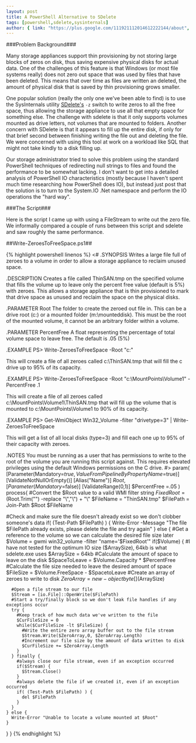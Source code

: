 ```yaml
---
layout: post
title: A PowerShell Alternative to SDelete
tags: [powershell,sdelete,sysinternals]
author: { link: "https://plus.google.com/111921112014612222144/about", name: Chris Duck }
---
```

###Problem Background###

Many storage appliances support thin provisioning by not storing large blocks of zeros on disk, thus saving expensive physical disks for actual data.  One of the challenges of this feature is that Windows (or most file systems really) does not zero out space that was used by files that have been deleted.  This means that over time as files are written an deleted, the amount of physical disk that is saved by thin provisioning grows smaller.

One popular solution (really the only one we've been able to find) is to use the SysInternals utility [SDelete's][SDelete] ``-z`` switch to write zeros to all the free space, thus allowing the storage appliance to use all that empty space for something else.  The challenge with sdelete is that it only supports volumes mounted as drive letters, not volumes that are mounted to folders.  Another concern with SDelete is that it appears to fill up the entire disk, if only for that brief second between finishing writing the file out and deleting the file.  We were concerned with using this tool at work on a workload like SQL that might not take kindly to a disk filling up.

Our storage administrator tried to solve this problem using the standard PowerShell techniques of redirecting null strings to files and found the performance to be somewhat lacking.  I don't want to get into a detailed analysis of PowerShell IO characteristics (mostly because I haven't spent much time researching how PowerShell does IO), but instead just post that the solution is to turn to the System.IO .Net namespace and perform the IO operations the "hard way".

###The Script###

Here is the script I came up with using a FileStream to write out the zero file.  We informally compared a couple of runs between this script and sdelete and saw roughly the same performance.

##Write-ZeroesToFreeSpace.ps1##

{% highlight powershell linenos %}
<#
.SYNOPSIS
 Writes a large file full of zeroes to a volume in order to allow a storage
 appliance to reclaim unused space.

.DESCRIPTION
 Creates a file called ThinSAN.tmp on the specified volume that fills the
 volume up to leave only the percent free value (default is 5%) with zeroes.
 This allows a storage appliance that is thin provisioned to mark that drive
 space as unused and reclaim the space on the physical disks.
 
.PARAMETER Root
 The folder to create the zeroed out file in.  This can be a drive root (c:\)
 or a mounted folder (m:\mounteddisk).  This must be the root of the mounted
 volume, it cannot be an arbitrary folder within a volume.
 
.PARAMETER PercentFree
 A float representing the percentage of total volume space to leave free.  The
 default is .05 (5%)

.EXAMPLE
 PS> Write-ZeroesToFreeSpace -Root "c:\"
 
 This will create a file of all zeroes called c:\ThinSAN.tmp that will fill the
 c drive up to 95% of its capacity.
 
.EXAMPLE
 PS> Write-ZeroesToFreeSpace -Root "c:\MountPoints\Volume1" -PercentFree .1
 
 This will create a file of all zeroes called
 c:\MountPoints\Volume1\ThinSAN.tmp that will fill up the volume that is
 mounted to c:\MountPoints\Volume1 to 90% of its capacity.

.EXAMPLE
 PS> Get-WmiObject Win32_Volume -filter "drivetype=3" | Write-ZeroesToFreeSpace
 
 This will get a list of all local disks (type=3) and fill each one up to 95%
 of their capacity with zeroes.
 
.NOTES
 You must be running as a user that has permissions to write to the root of the
 volume you are running this script against. This requires elevated privileges
 using the default Windows permissions on the C drive.
#>
param(
  [Parameter(Mandatory=$true,ValueFromPipelineByPropertyName=$true)]
  [ValidateNotNullOrEmpty()]
  [Alias("Name")]
  $Root,
  [Parameter(Mandatory=$false)]
  [ValidateRange(0,1)]
  $PercentFree =.05
)
process{
  #Convert the $Root value to a valid WMI filter string
  $FixedRoot = ($Root.Trim("\") -replace "\\","\\") + "\\"
  $FileName = "ThinSAN.tmp"
  $FilePath = Join-Path $Root $FileName
  
  #Check and make sure the file doesn't already exist so we don't clobber someone's data
  if( (Test-Path $FilePath) ) {
    Write-Error -Message "The file $FilePath already exists, please delete the file and try again"
  } else {
    #Get a reference to the volume so we can calculate the desired file size later
    $Volume = gwmi win32_volume -filter "name='$FixedRoot'"
    if($Volume) {
      #I have not tested for the optimum IO size ($ArraySize), 64kb is what sdelete.exe uses
      $ArraySize = 64kb
      #Calculate the amount of space to leave on the disk
      $SpaceToLeave = $Volume.Capacity * $PercentFree
      #Calculate the file size needed to leave the desired amount of space
      $FileSize = $Volume.FreeSpace - $SpacetoLeave
      #Create an array of zeroes to write to disk
      $ZeroArray = new-object byte[]($ArraySize)
      
      #Open a file stream to our file 
      $Stream = [io.File]::OpenWrite($FilePath)
      #Start a try/finally block so we don't leak file handles if any exceptions occur
      try {
        #Keep track of how much data we've written to the file
        $CurFileSize = 0
        while($CurFileSize -lt $FileSize) {
          #Write the entire zero array buffer out to the file stream
          $Stream.Write($ZeroArray,0, $ZeroArray.Length)
          #Increment our file size by the amount of data written to disk
          $CurFileSize += $ZeroArray.Length
        }
      } finally {
        #always close our file stream, even if an exception occurred
        if($Stream) {
          $Stream.Close()
        }
        #always delete the file if we created it, even if an exception occurred
        if( (Test-Path $FilePath) ) {
          del $FilePath
        }
      }
    } else {
      Write-Error "Unable to locate a volume mounted at $Root"
    }
  }
} 
{% endhighlight %}

[sdelete]: http://technet.microsoft.com/en-us/sysinternals/bb897443